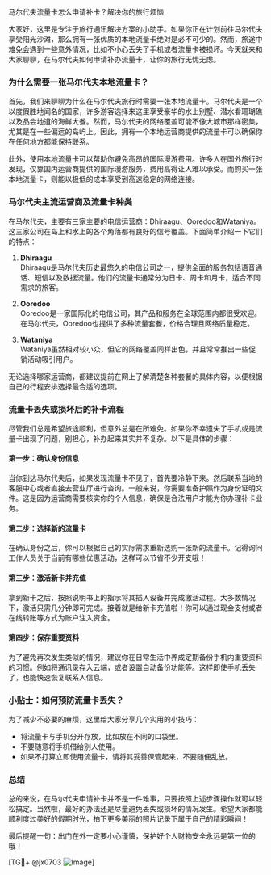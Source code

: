 马尔代夫流量卡怎么申请补卡？解决你的旅行烦恼

大家好，这里是专注于旅行通讯解决方案的小助手。如果你正在计划前往马尔代夫享受阳光沙滩，那么拥有一张优质的本地流量卡绝对是必不可少的。然而，旅途中难免会遇到一些意外情况，比如不小心丢失了手机或者流量卡被损坏。今天就来和大家聊聊，在马尔代夫如何申请补办流量卡，让你的旅行无忧无虑。

### 为什么需要一张马尔代夫本地流量卡？

首先，我们来聊聊为什么在马尔代夫旅行时需要一张本地流量卡。马尔代夫是一个以度假胜地闻名的国家，许多游客选择来这里享受豪华的水上别墅、潜水看珊瑚礁以及品尝地道的海鲜大餐。然而，马尔代夫的网络覆盖可能不像大城市那样密集，尤其是在一些偏远的岛屿上。因此，拥有一个本地运营商提供的流量卡可以确保你在任何地方都能保持联系。

此外，使用本地流量卡可以帮助你避免高昂的国际漫游费用。许多人在国外旅行时发现，仅靠国内运营商提供的国际漫游服务，费用高得让人难以承受。而购买一张本地流量卡，则能以极低的成本享受到高速稳定的网络连接。

### 马尔代夫主流运营商及流量卡种类

在马尔代夫，主要有三家主要的电信运营商：Dhiraagu、Ooredoo和Wataniya。这三家公司在岛上和水上的各个角落都有良好的信号覆盖。下面简单介绍一下它们的特点：

1. **Dhiraagu**  
   Dhiraagu是马尔代夫历史最悠久的电信公司之一，提供全面的服务包括语音通话、短信以及数据流量。他们的流量卡通常分为日卡、周卡和月卡，适合不同需求的旅客。

2. **Ooredoo**  
   Ooredoo是一家国际化的电信公司，其产品和服务在全球范围内都很受欢迎。在马尔代夫，Ooredoo也提供了多种流量套餐，价格合理且网络质量稳定。

3. **Wataniya**  
   Wataniya虽然相对较小众，但它的网络覆盖同样出色，并且常常推出一些促销活动吸引用户。

无论选择哪家运营商，都建议提前在网上了解清楚各种套餐的具体内容，以便根据自己的行程安排选择最合适的选项。

### 流量卡丢失或损坏后的补卡流程

尽管我们总是希望旅途顺利，但意外总是在所难免。如果你不幸遗失了手机或是流量卡出现了问题，别担心，补办起来其实并不复杂。以下是具体的步骤：

#### 第一步：确认身份信息
当你到达马尔代夫后，如果发现流量卡不见了，首先要冷静下来。然后联系当地的客服中心或者直接去营业厅进行咨询。一般来说，你需要准备护照作为身份证明文件。这是因为运营商需要核实你的个人信息，确保是合法用户才能为你办理补卡业务。

#### 第二步：选择新的流量卡
在确认身份之后，你可以根据自己的实际需求重新选购一张新的流量卡。记得询问工作人员关于当前有哪些优惠活动，这样可以节省不少开支哦！

#### 第三步：激活新卡并充值
拿到新卡之后，按照说明书上的指示将其插入设备并完成激活过程。大多数情况下，激活只需几分钟即可完成。接着就是给新卡充值啦！你可以通过现金支付或者在线转账等方式为账户注入资金。

#### 第四步：保存重要资料
为了避免再次发生类似的情况，建议你在日常生活中养成定期备份手机内重要资料的习惯。例如将通讯录存入云端，或者设置自动备份功能等。这样即使手机丢失了，也能快速恢复联系人信息。

### 小贴士：如何预防流量卡丢失？

为了减少不必要的麻烦，这里给大家分享几个实用的小技巧：
- 将流量卡与手机分开存放，比如放在不同的口袋里。
- 不要随意将手机借给别人使用。
- 如果不打算立即使用流量卡，请将其妥善保管起来，不要随便乱放。

### 总结

总的来说，在马尔代夫申请补卡并不是一件难事，只要按照上述步骤操作就可以轻松搞定。当然啦，最好的办法还是尽量避免丢失或损坏的情况发生。希望大家都能顺利度过美好的假期时光，拍下更多美丽的照片记录下属于自己的精彩瞬间！

最后提醒一句：出门在外一定要小心谨慎，保护好个人财物安全永远是第一位的哦！

[TG💪+ @jx0703 ![Image](https://github.com/user-attachments/assets/dbca1d08-cadb-493c-b0ec-ad6f7a83f270)]